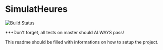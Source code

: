 # SimulatHeures

[![Build Status](https://magnum.travis-ci.com/yanickouellet/simulatheures.svg?token=PJgxprggWu3ZUJNy8vVD)](https://magnum.travis-ci.com/yanickouellet/simulatheures)

***Don't forget, all tests on master should ALWAYS pass!

This readme should be filled with informations on how to setup the project. 
